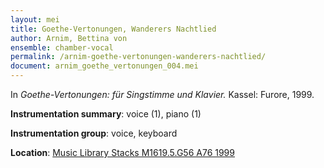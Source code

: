 ```yaml
---
layout: mei
title: Goethe-Vertonungen, Wanderers Nachtlied
author: Arnim, Bettina von
ensemble: chamber-vocal
permalink: /arnim-goethe-vertonungen-wanderers-nachtlied/
document: arnim_goethe_vertonungen_004.mei
---
```


In *Goethe-Vertonungen: für Singstimme und Klavier.* Kassel: Furore, 1999.

**Instrumentation summary**: voice (1), piano (1)

**Instrumentation group**: voice, keyboard

**Location**: <a href="https://tufts-primo.hosted.exlibrisgroup.com/permalink/f/bnf7qa/01TUN_ALMA2194665740003851" target="_blank">Music Library Stacks M1619.5.G56 A76 1999</a>
